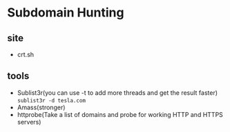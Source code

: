 # Subdomain Hunting

## site

- crt.sh

## tools

- Sublist3r(you can use -t to add more threads and get the result faster)
`sublist3r -d tesla.com`
- Amass(stronger)
- httprobe(Take a list of domains and probe for working HTTP and HTTPS servers)
